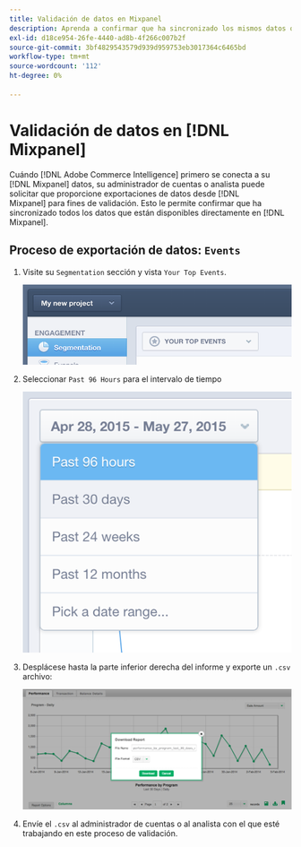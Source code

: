 ```yaml
---
title: Validación de datos en Mixpanel
description: Aprenda a confirmar que ha sincronizado los mismos datos que están disponibles directamente en Mixpanel.
exl-id: d18ce954-26fe-4440-ad8b-4f266c007b2f
source-git-commit: 3bf4829543579d939d959753eb3017364c6465bd
workflow-type: tm+mt
source-wordcount: '112'
ht-degree: 0%

---
```


# Validación de datos en [!DNL Mixpanel]

Cuándo [!DNL Adobe Commerce Intelligence] primero se conecta a su [!DNL Mixpanel] datos, su administrador de cuentas o analista puede solicitar que proporcione exportaciones de datos desde [!DNL Mixpanel] para fines de validación. Esto le permite confirmar que ha sincronizado todos los datos que están disponibles directamente en [!DNL Mixpanel].

## Proceso de exportación de datos: `Events`

1. Visite su `Segmentation` sección y vista `Your Top Events`.

   ![](../../../assets/your-top-events.png)

1. Seleccionar `Past 96 Hours` para el intervalo de tiempo

   ![](../../../assets/past-96-hours.png)

1. Desplácese hasta la parte inferior derecha del informe y exporte un `.csv` archivo:

   ![](../../../assets/export-csv-mixpanel.png)

1. Envíe el `.csv` al administrador de cuentas o al analista con el que esté trabajando en este proceso de validación.
